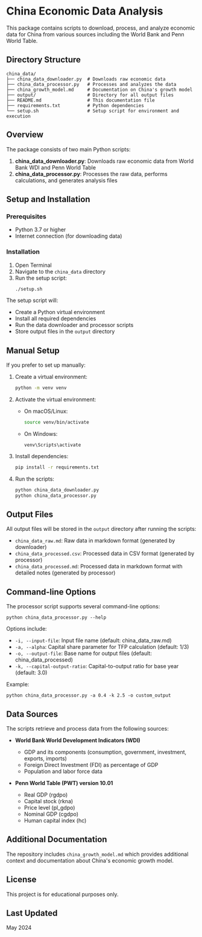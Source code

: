 # China Economic Data Analysis

This package contains scripts to download, process, and analyze economic data for China from various sources including the World Bank and Penn World Table.

## Directory Structure

```
china_data/
├── china_data_downloader.py  # Downloads raw economic data
├── china_data_processor.py   # Processes and analyzes the data
├── china_growth_model.md     # Documentation on China's growth model
├── output/                   # Directory for all output files
├── README.md                 # This documentation file
├── requirements.txt          # Python dependencies
└── setup.sh                  # Setup script for environment and execution
```

## Overview

The package consists of two main Python scripts:

1. **china_data_downloader.py**: Downloads raw economic data from World Bank WDI and Penn World Table
2. **china_data_processor.py**: Processes the raw data, performs calculations, and generates analysis files

## Setup and Installation

### Prerequisites

- Python 3.7 or higher
- Internet connection (for downloading data)

### Installation

1. Open Terminal
2. Navigate to the `china_data` directory
3. Run the setup script:
   ```bash
   ./setup.sh
   ```

The setup script will:
- Create a Python virtual environment
- Install all required dependencies
- Run the data downloader and processor scripts
- Store output files in the `output` directory

## Manual Setup

If you prefer to set up manually:

1. Create a virtual environment:
   ```bash
   python -m venv venv
   ```

2. Activate the virtual environment:
   - On macOS/Linux:
     ```bash
     source venv/bin/activate
     ```
   - On Windows:
     ```
     venv\Scripts\activate
     ```

3. Install dependencies:
   ```bash
   pip install -r requirements.txt
   ```

4. Run the scripts:
   ```bash
   python china_data_downloader.py
   python china_data_processor.py
   ```

## Output Files

All output files will be stored in the `output` directory after running the scripts:

- `china_data_raw.md`: Raw data in markdown format (generated by downloader)
- `china_data_processed.csv`: Processed data in CSV format (generated by processor)
- `china_data_processed.md`: Processed data in markdown format with detailed notes (generated by processor)

## Command-line Options

The processor script supports several command-line options:

```
python china_data_processor.py --help
```

Options include:
- `-i, --input-file`: Input file name (default: china_data_raw.md)
- `-a, --alpha`: Capital share parameter for TFP calculation (default: 1/3)
- `-o, --output-file`: Base name for output files (default: china_data_processed)
- `-k, --capital-output-ratio`: Capital-to-output ratio for base year (default: 3.0)

Example:
```
python china_data_processor.py -a 0.4 -k 2.5 -o custom_output
```

## Data Sources

The scripts retrieve and process data from the following sources:

- **World Bank World Development Indicators (WDI)**
  - GDP and its components (consumption, government, investment, exports, imports)
  - Foreign Direct Investment (FDI) as percentage of GDP
  - Population and labor force data

- **Penn World Table (PWT) version 10.01**
  - Real GDP (rgdpo)
  - Capital stock (rkna)
  - Price level (pl_gdpo)
  - Nominal GDP (cgdpo)
  - Human capital index (hc)

## Additional Documentation

The repository includes `china_growth_model.md` which provides additional context and documentation about China's economic growth model.

## License

This project is for educational purposes only.

## Last Updated

May 2024
